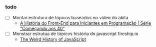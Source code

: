 ### todo
- [ ] Montar estrutura de tópicos baseados no vídeo do akita
  - [A História do Front-End para Iniciantes em Programação | Série "Começando aos 40"](https://www.youtube.com/watch?v=VKmPGmFY7H4&t=3s)
- [ ] Monstrar estrutua de tópicos história do javascript fireship.io
  - [The Weird History of JavaScript](https://www.youtube.com/watch?v=Sh6lK57Cuk4)